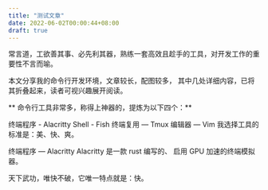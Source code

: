 ```yaml
---
title: "测试文章"
date: 2022-06-02T00:00:44+08:00
draft: true
---
```


常言道，工欲善其事、必先利其器，熟练一套高效且趁手的工具，对开发工作的重要性不言而喻。

本文分享我的命令行开发环境，文章较长，配图较多， 其中几处详细内容，已将其折叠起来，读者可视兴趣展开阅读。

** 命令行工具非常多，称得上神器的，提炼为以下四个：** 

终端程序 - Alacritty
Shell - Fish
终端复用 — Tmux
编辑器 — Vim
我选择工具的标准是：美、快、爽。

终端程序 — Alacritty 
Alacritty 是一款 rust 编写的、 启用 GPU 加速的终端模拟器。

天下武功，唯快不破，它唯一特点就是：快。